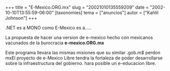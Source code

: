 +++
title = "E-Mexico.ORG.mx"
slug = "20021010135559209"
date = "2002-10-10T13:55:59-06:00"
[taxonomies]
tema = ["anuncios"]
autor = ["Kahlil Johnson"]
+++

.NET es a MONO como E-Mexico es a.....



La propuesta de hacer una version de e-mexico hecho con mexicanos
vacunados de la burocracia **e-mexico.ORG.mx**

Este programa llevara las mismas misiones que su similar .gob.*m$*
perdon mxEl proyecto de e-Mexico Libre tendra la fortaleza de poder
desarrollarse sobre la infraestructura del gobierno. hara posible un
e-educacion libre.

